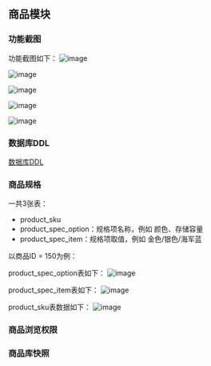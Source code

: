 ## 商品模块

### 功能截图
功能截图如下：
![image](https://user-images.githubusercontent.com/13992911/111982411-e66e7380-8b43-11eb-9545-652b83daa082.png)

![image](https://user-images.githubusercontent.com/13992911/111982453-f38b6280-8b43-11eb-8939-058353885e42.png)

![image](https://user-images.githubusercontent.com/13992911/111982190-a0191480-8b43-11eb-9244-e30f71c8d1f1.png)

![image](https://user-images.githubusercontent.com/13992911/111982245-b1622100-8b43-11eb-9bde-483d5a0cea31.png)

![image](https://user-images.githubusercontent.com/13992911/111982309-c63eb480-8b43-11eb-9193-26d17929b23c.png)

### 数据库DDL
[数据库DDL](/mall-mvp/sql/product_ddl.sql)

### 商品规格
一共3张表：
* product_sku
* product_spec_option：规格项名称，例如 颜色、存储容量
* product_spec_item：规格项取值，例如 金色/银色/海军蓝

以商品ID = 150为例：

product_spec_option表如下：
![image](https://user-images.githubusercontent.com/13992911/111977283-84127480-8b3d-11eb-9cb3-e315eae3991d.png)

product_spec_item表如下：
![image](https://user-images.githubusercontent.com/13992911/111977319-8ffe3680-8b3d-11eb-8720-350ae824a809.png)

product_sku表数据如下：
![image](https://user-images.githubusercontent.com/13992911/111977486-bf14a800-8b3d-11eb-9d2d-0f78b09fcc79.png)

### 商品浏览权限

### 商品库快照

